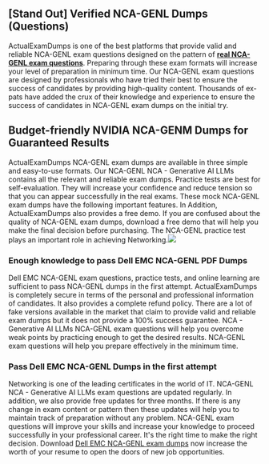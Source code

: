 
## **[Stand Out] Verified NCA-GENL Dumps (Questions)**
ActualExamDumps is one of the best platforms that provide valid and reliable NCA-GENL exam questions designed on the pattern of **[real NCA-GENL exam questions](https://actualexamdumps.com/nca-genl.html)**. Preparing through these exam formats will increase your level of preparation in minimum time. Our NCA-GENL exam questions are designed by professionals who have tried their best to ensure the success of candidates by providing high-quality content. Thousands of ex-pats have added the crux of their knowledge and experience to ensure the success of candidates in NCA-GENL exam dumps on the initial try.  

## **Budget-friendly NVIDIA NCA-GENM Dumps for Guaranteed Results**

  
ActualExamDumps NCA-GENL exam dumps are available in three simple and easy-to-use formats. Our NCA-GENL NCA - Generative AI LLMs contains all the relevant and reliable exam dumps. Practice tests are best for self-evaluation. They will increase your confidence and reduce tension so that you can appear successfully in the real exams. These mock NCA-GENL exam dumps have the following important features. In Addition, ActualExamDumps also provides a free demo. If you are confused about the quality of NCA-GENL exam dumps, download a free demo that will help you make the final decision before purchasing. The NCA-GENL practice test plays an important role in achieving Networking.[![](https://actualexamdumps.com/wp-content/uploads/2024/11/ActualExamDumps.png)](https://actualexamdumps.com/nca-genl.html)  

### **Enough knowledge to pass Dell EMC NCA-GENL PDF Dumps**

  
Dell EMC NCA-GENL exam questions, practice tests, and online learning are sufficient to pass NCA-GENL dumps in the first attempt. ActualExamDumps is completely secure in terms of the personal and professional information of candidates. It also provides a complete refund policy. There are a lot of fake versions available in the market that claim to provide valid and reliable exam dumps but it does not provide a 100% success guarantee. NCA - Generative AI LLMs NCA-GENL exam questions will help you overcome weak points by practicing enough to get the desired results. NCA-GENL exam questions will help you prepare effectively in the minimum time.  

### **Pass Dell EMC NCA-GENL Dumps in the first attempt**

  
Networking is one of the leading certificates in the world of IT. NCA-GENL NCA - Generative AI LLMs exam questions are updated regularly. In addition, we also provide free updates for three months. If there is any change in exam content or pattern then these updates will help you to maintain track of preparation without any problem. NCA-GENL exam questions will improve your skills and increase your knowledge to proceed successfully in your professional career. It's the right time to make the right decision. Download [Dell EMC NCA-GENL exam dumps](https://actualexamdumps.com/) now increase the worth of your resume to open the doors of new job opportunities.
